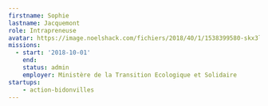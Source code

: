 ```yaml
---
firstname: Sophie
lastname: Jacquemont
role: Intrapreneuse
avatar: https://image.noelshack.com/fichiers/2018/40/1/1538399580-skx3ldpq.jpg
missions:
  - start: '2018-10-01'
    end:
    status: admin
    employer: Ministère de la Transition Ecologique et Solidaire
startups:
    - action-bidonvilles
---
```

